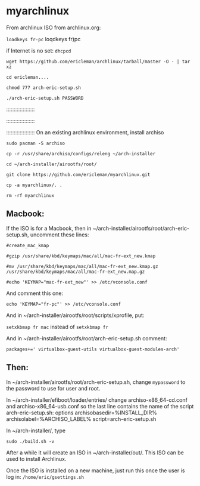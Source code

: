 # myarchlinux
From archlinux  ISO from archlinux.org:

`loadkeys fr-pc` loqdkeys fr)pc

if Internet is no set:
`dhcpcd`

`wget https://github.com/ericleman/archlinux/tarball/master -O - | tar xz`

`cd ericleman....`

`chmod 777 arch-eric-setup.sh`

`./arch-eric-setup.sh PASSWORD`




:::::::::::::::::::

:::::::::::::::::::

:::::::::::::::::::
On an existing archlinux environment, install archiso

`sudo pacman -S archiso`

`cp -r /usr/share/archiso/configs/releng ~/arch-installer`

`cd ~/arch-installer/airootfs/root/`

`git clone https://github.com/ericleman/myarchlinux.git`

`cp -a myarchlinux/. .`

`rm -rf myarchlinux`

## Macbook:
If the ISO is for a Macbook, then in ~/arch-installer/airootfs/root/arch-eric-setup.sh, uncomment these lines:

`#create_mac_kmap`

`#gzip /usr/share/kbd/keymaps/mac/all/mac-fr-ext_new.kmap`
  
`#mv /usr/share/kbd/keymaps/mac/all/mac-fr-ext_new.kmap.gz /usr/share/kbd/keymaps/mac/all/mac-fr-ext_new.map.gz`

`#echo 'KEYMAP="mac-fr-ext_new"' >> /etc/vconsole.conf`

And comment this one:

`echo 'KEYMAP="fr-pc"' >> /etc/vconsole.conf`

And in ~/arch-installer/airootfs/root/scripts/xprofile, put:

`setxkbmap fr mac` instead of `setxkbmap fr`

And in ~/arch-installer/airootfs/root/arch-eric-setup.sh comment:

`packages+=' virtualbox-guest-utils virtualbox-guest-modules-arch' `

## Then:
In ~/arch-installer/airootfs/root/arch-eric-setup.sh, change `mypassword` to the password to use for user and root. 

In ~/arch-installer/efiboot/loader/entries/ change archiso-x86_64-cd.conf and archiso-x86_64-usb.conf so the last line contains the name of the script arch-eric-setup.sh:
options archisobasedir=%INSTALL_DIR% archisolabel=%ARCHISO_LABEL% script=arch-eric-setup.sh

In ~/arch-installer/, type 

`sudo ./build.sh -v`

After a while it will create an ISO in  ~/arch-installer/out/. This ISO can be used to install Archlinux.

Once the ISO is installed on a new machine, just run this once the user is log in:
`/home/eric/gsettings.sh`


